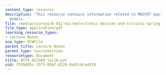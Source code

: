 ```yaml
---
content_type: resource
description: 'This resource contains information related to MOSFET equivalent circuit
  models. '
file: /media/courses/6-012-microelectronic-devices-and-circuits-spring-2009/f539d85c15f389afd2290abfc6ca4318_MIT6_012S09_lec10.pdf
file_type: application/pdf
learning_resource_types:
- Lecture Notes
ocw_type: OCWFile
parent_title: Lecture Notes
parent_type: CourseSection
resourcetype: Document
title: MIT6_012S09_lec10.pdf
uid: f539d85c-15f3-89af-d229-0abfc6ca4318
---
```

